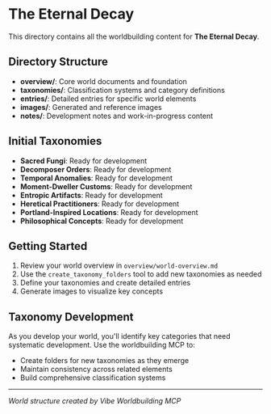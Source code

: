 # The Eternal Decay

This directory contains all the worldbuilding content for **The Eternal Decay**.

## Directory Structure

- **overview/**: Core world documents and foundation
- **taxonomies/**: Classification systems and category definitions  
- **entries/**: Detailed entries for specific world elements
- **images/**: Generated and reference images
- **notes/**: Development notes and work-in-progress content

## Initial Taxonomies

- **Sacred Fungi**: Ready for development
- **Decomposer Orders**: Ready for development
- **Temporal Anomalies**: Ready for development
- **Moment-Dweller Customs**: Ready for development
- **Entropic Artifacts**: Ready for development
- **Heretical Practitioners**: Ready for development
- **Portland-Inspired Locations**: Ready for development
- **Philosophical Concepts**: Ready for development


## Getting Started

1. Review your world overview in `overview/world-overview.md`
2. Use the `create_taxonomy_folders` tool to add new taxonomies as needed
3. Define your taxonomies and create detailed entries
4. Generate images to visualize key concepts

## Taxonomy Development

As you develop your world, you'll identify key categories that need systematic development. Use the worldbuilding MCP to:
- Create folders for new taxonomies as they emerge
- Maintain consistency across related elements
- Build comprehensive classification systems

---
*World structure created by Vibe Worldbuilding MCP*
